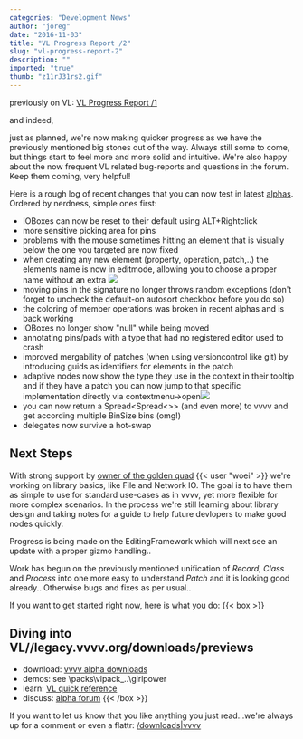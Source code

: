 ```yaml
---
categories: "Development News"
author: "joreg"
date: "2016-11-03"
title: "VL Progress Report /2"
slug: "vl-progress-report-2"
description: ""
imported: "true"
thumb: "z11rJ31rs2.gif"
---
```



previously on VL: [VL Progress Report /1](/blog/2016/vl-progress-report-1)

and indeed,

just as planned, we're now making quicker progress as we have the previously mentioned big stones out of the way. Always still some to come, but things start to feel more and more solid and intuitive. We're also happy about the now frequent VL related bug-reports and questions in the forum. Keep them coming, very helpful! 

Here is a rough log of recent changes that you can now test in latest [alphas](https://legacy.vvvv.org/downloads/previews). Ordered by nerdness, simple ones first:
- IOBoxes can now be reset to their default using ALT+Rightclick
- more sensitive picking area for pins
- problems with the mouse sometimes hitting an element that is visually below the one you targeted are now fixed
- when creating any new element (property, operation, patch,..) the elements name is now in editmode, allowing you to choose a proper name without an extra ![](z11rJ31rs2.gif) 
- moving pins in the signature no longer throws random exceptions (don't forget to uncheck the default-on autosort checkbox before you do so)
- the coloring of member operations was broken in recent alphas and is back working
- IOBoxes no longer show "null" while being moved
- annotating pins/pads with a type that had no registered editor used to crash
- improved mergability of patches (when using versioncontrol like git) by introducing guids as identifiers for elements in the patch
- adaptive nodes now show the type they use in the context in their tooltip and if they have a patch you can now jump to that specific implementation directly via contextmenu->open![](DF9ow0hc7E.gif) 
- you can now return a Spread<Spread<>> (and even more) to vvvv and get according multiple BinSize bins (omg!)
- delegates now survive a hot-swap

## Next Steps

With strong support by [owner of the golden quad](https://www.flickr.com/photos/node-forum/17098233527/in/photostream/) {{< user "woei" >}} we're working on library basics, like File and Network IO. The goal is to have them as simple to use for standard use-cases as in vvvv, yet more flexible for more complex scenarios. In the process we're still learning about library design and taking notes for a guide to help future devlopers to make good nodes quickly. 

Progress is being made on the EditingFramework which will next see an update with a proper gizmo handling..

Work has begun on the previously mentioned unification of *Record*, *Class* and *Process* into one more easy to understand *Patch* and it is looking good already.. Otherwise bugs and fixes as per usual..

If you want to get started right now, here is what you do:
{{< box >}}
## Diving into VL//legacy.vvvv.org/downloads/previews

* download: [vvvv alpha downloads](https://legacy.vvvv.org/downloads/previews) 
* demos: see \packs\vlpack_..\girlpower 
* learn: [VL quick reference](https://betadocs.vvvv.org/devvvveloping/dynamic-vl-plugin-reference.html)
* discuss: [alpha forum](https://discourse.vvvv.org)
{{< /box >}}

If you want to let us know that you like anything you just read...we're always up for a comment or even a flattr:
[/downloads|vvvv](flattr)